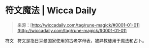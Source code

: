 <!--yml

分类：未分类

日期：2024年06月12日 18:25:21

-->

# 符文魔法 | Wicca Daily

> 来源：[http://wiccadaily.com/tag/rune-magick/#0001-01-01](http://wiccadaily.com/tag/rune-magick/#0001-01-01)

符文   符文是指日耳曼国家使用的古老字母表，被异教徒用于魔法和占卜。
